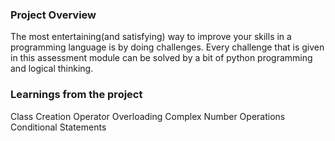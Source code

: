 ### Project Overview

 The most entertaining(and satisfying) way to improve your skills in a programming language is by doing challenges. Every challenge that is given in this assessment module can be solved by a bit of python programming and logical thinking.



### Learnings from the project

 
Class Creation
Operator Overloading
Complex Number Operations
Conditional Statements



